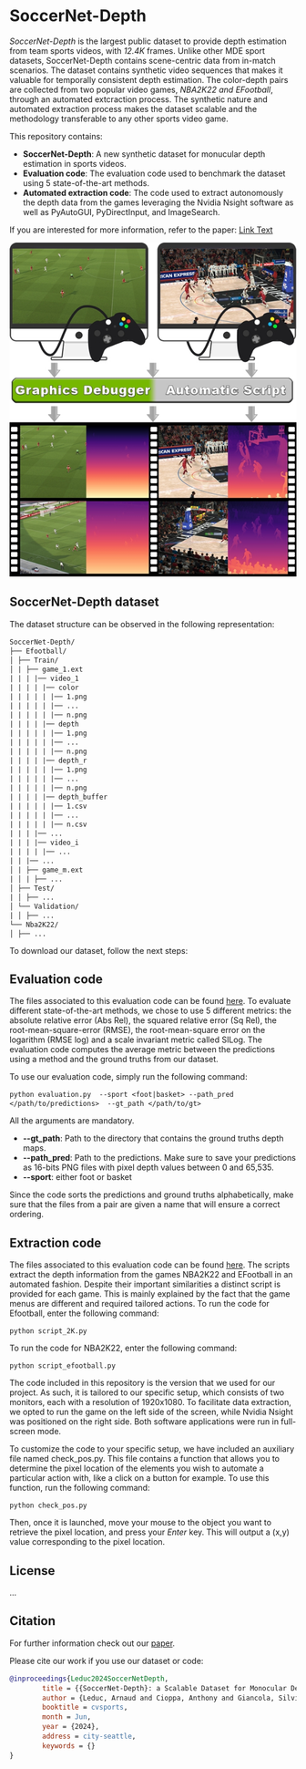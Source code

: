 # SoccerNet-Depth


*SoccerNet-Depth* is the largest public dataset to provide depth estimation from team sports videos, with *12.4K* frames. Unlike other MDE sport datasets, SoccerNet-Depth contains scene-centric data from in-match scenarios. 
The dataset contains synthetic video sequences that makes it valuable for temporally consistent depth estimation. The color-depth pairs are collected from two popular video games, *NBA2K22 and EFootball*, through an automated extcraction process. 
The synthetic nature and automated extraction process makes the dataset scalable and the methodology transferable to any other sports video game.

This repository contains:

- **SoccerNet-Depth**: A new synthetic dataset for monucular depth estimation in sports videos.
- **Evaluation code**: The evaluation code used to benchmark the dataset using 5 state-of-the-art methods.
- **Automated extraction code**: The code used to extract autonomously the depth data from the games leveraging the Nvidia Nsight software as well as PyAutoGUI, PyDirectInput, and ImageSearch.

If you are interested for more information, refer to the paper:
[Link Text](URL)

<img src="./images/graphical_abstract.jpg" width="700">

## SoccerNet-Depth dataset 
The dataset structure can be observed in the following representation:
```
SoccerNet-Depth/
├── Efootball/
│ ├── Train/
│ | ├── game_1.ext
| | | |── video_1
| | | | |── color
| | | | | |── 1.png
| | | | | |── ...
| | | | | |── n.png
| | | | |── depth 
| | | | | |── 1.png
| | | | | |── ...
| | | | | |── n.png
| | | | |── depth_r 
| | | | | |── 1.png
| | | | | |── ...
| | | | | |── n.png
| | | | |── depth_buffer
| | | | | |── 1.csv
| | | | | |── ...
| | | | | |── n.csv
| | | |── ...
| | | |── video_i
| | | | |── ...
| | |── ...
│ | ├── game_m.ext
| │ | ├── ...
│ ├── Test/
| │ ├── ...
│ └── Validation/
| │ ├── ...
└── Nba2K22/
│ ├── ...
```

To download our dataset, follow the next steps:
## Evaluation code
The files associated to this evaluation code can be found [here](./evaluation/).
To evaluate different state-of-the-art methods, we chose to use 5 different metrics: the absolute relative error (Abs Rel), the squared relative error (Sq Rel), the root-mean-square-error (RMSE), the root-mean-square error on the logarithm (RMSE log) and a scale invariant metric called SILog. The evaluation code computes the average metric between the predictions using a method and the ground truths from our dataset. 

To use our evaluation code, simply run the following command:
```
python evaluation.py  --sport <foot|basket> --path_pred </path/to/predictions>  --gt_path </path/to/gt>
```

All the arguments are mandatory. 
- **--gt_path**: Path to the directory that contains the ground truths depth maps. 
- **--path_pred**: Path to the predictions. Make sure to save your predictions as 16-bits PNG files with pixel depth values between 0 and 65,535.
- **--sport**: either foot or basket

Since the code sorts the predictions and ground truths alphabetically, make sure that the files from a pair are given a name that will ensure a correct ordering.  

## Extraction code
The files associated to this evaluation code can be found [here](./extraction/).
The scripts extract the depth information from the games NBA2K22 and EFootball in an automated fashion. Despite their important similarities a distinct script is provided for each game. This is mainly explained by the fact that the game menus are different and required tailored actions. 
To run the code for Efootball, enter the following command:
```
python script_2K.py
```
To run the code for NBA2K22, enter the following command:
```
python script_efootball.py
```

The code included in this repository is the version that we used for our project. As such, it is tailored to our specific setup, which consists of two monitors, each with a resolution of 1920x1080. To facilitate data extraction, we opted to run the game on the left side of the screen, while Nvidia Nsight was positioned on the right side. Both software applications were run in full-screen mode.

To customize the code to your specific setup, we have included an auxiliary file named check_pos.py. This file contains a function that allows you to determine the pixel location of the elements you wish to automate a particular action with, like a click on a button for example.
To use this function, run the following command:
```
python check_pos.py
```
Then, once it is launched, move your mouse to the object you want to retrieve the pixel location, and press your *Enter* key. This will output a (x,y) value corresponding to the pixel location. 

## License
...

## Citation

For further information check out our [paper](URL).

Please cite our work if you use our dataset or code:

```bibtex
@inproceedings{Leduc2024SoccerNetDepth,
        title = {{SoccerNet-Depth}: a Scalable Dataset for Monocular Depth Estimation in Sports Videos},
        author = {Leduc, Arnaud and Cioppa, Anthony and Giancola, Silvio and Ghanem, Bernard and Van Droogenbroeck, Marc},
        booktitle = cvsports,
        month = Jun,
        year = {2024},
        address = city-seattle,
        keywords = {}
}
```